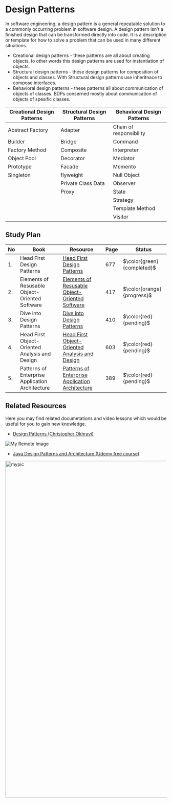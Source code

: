 

# Design Patterns 

In software engineering, a design pattern is a general repeatable solution to a commonly occurring problem in software design. A design pattern isn't a finished design that can be transformed directly into code. It is a description or template for how to solve a problem that can be used in many different situations.

- Creational design patterns - these  patterns are all about creating objects. Io other words this design patterns are used for instantiation of objects. 
- Structural design patterns - these design patterns for composition of objects and classes. With Structural design patterns use inheritnace to compose interfaces.
- Behavioral design patterns - these patterns all about communication of objects of classes. BDPs conserned mostly about communication of objects of spesific classes. 

|Creational Design Patterns|Structural Design Patterns| Behavioral Design Patterns|
|---|----|----|
|Abstract Factory| Adapter | Chain of responsibility |
|Builder| Bridge | Command|
|Factory Method| Composite | Interpreter |
|Object Pool| Decorator | Mediator|
|Prototype| Facade | Memento |
|Singleton| flyweight | Null Object |
|| Private Class Data | Observer|
| | Proxy | State |
| |  | Strategy|
| |  | Template Method |
| |  | Visitor |


## Study Plan

|No|Book|Resource|Page|Status|
|---|---|---|---|---|
|1.| Head First Design Patterns|[Head First Design Patterns](https://github.com/abbos0123/Computer-Science-Books/blob/main/Design-Patterns/heaf-first-desighn%20patterns.pdf)|677|$\color{green}{completed}$|
|2.|Elements of Resusable Object-Oriented Software|[Elements of Resusable Object-Oriented Software](https://github.com/abbos0123/Computer-Science-Books/blob/main/Design-Patterns/Elements%20of%20Resusable%20Object-Oriented%20Software.pdf)|417|$\color{orange}{progress}$|
|3.|Dive into Design Patterns|[Dive into Design Patterns](https://github.com/abbos0123/Computer-Science-Books/blob/main/Design-Patterns/Dive%20into%20Design%20Patterns.pdf)|410|$\color{red}{pending}$|
|4.|Head First Object-Oriented Analysis and Design|[Head First Object-Oriented Analysis and Design](https://github.com/abbos0123/Computer-Science-Books/blob/main/Design-Patterns/Head%20First%20Object-Oriented%20Analysis%20and%20Design.pdf)|603|$\color{red}{pending}$|
|5.|Patterns of Enterprise Application Architecture|[Patterns of Enterprise Application Architecture](https://github.com/abbos0123/Computer-Science-Books/blob/main/Design-Patterns/Head%20First%20Object-Oriented%20Analysis%20and%20Design.pdf)|389|$\color{red}{pending}$|


## Related Resources 

Here you may find related documetations and video lessons which would be useful for you to gain new knowledge. 

- [Design Patterns (Christopher Okhravi)](https://www.youtube.com/watch?v=v9ejT8FO-7I&list=PLrhzvIcii6GNjpARdnO4ueTUAVR9eMBpc)

![My Remote Image](https://github.com/abbos0123/Computer-Science-Books/blob/main/x_images/christopher.jpg)

- [Java Design Patterns and Architecture (Udemy free course)](https://www.udemy.com/course/java-design-patterns-tutorial/)

<img src="https://github.com/abbos0123/Computer-Science-Books/blob/main/x_images/Java%20Design%20Patterns%20and%20Architecture%20-%20Free%20Udemy%20course.png" alt="mypic" style="width:1050px"/>


